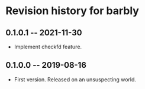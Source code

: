 # Revision history for barbly

## 0.1.0.1 -- 2021-11-30

* Implement checkfd feature.

## 0.1.0.0 -- 2019-08-16

* First version. Released on an unsuspecting world.
